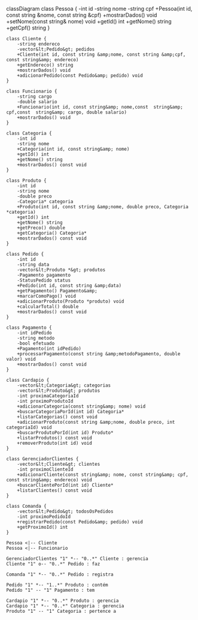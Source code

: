 classDiagram
    class Pessoa {
        -int id
        -string nome
        -string cpf
        +Pessoa(int id, const string &amp;nome, const string &amp;cpf)
        +mostrarDados() void
        +setNome(const string&amp; nome) void
        +getId() int
        +getNome() string
        +getCpf() string
    }

    class Cliente {
        -string endereco
        -vector&lt;Pedido&gt; pedidos
        +Cliente(int id, const string &amp;nome, const string &amp;cpf, const string&amp; endereco)
        +getEndereco() string
        +mostrarDados() void
        +adicionarPedido(const Pedido&amp; pedido) void
    }

    class Funcionario {
        -string cargo
        -double salario
        +Funcionario(int id, const string&amp; nome,const  string&amp; cpf,const  string&amp; cargo, double salario)
        +mostrarDados() void
    }

    class Categoria {
        -int id
        -string nome
        +Categoria(int id, const string&amp; nome)
        +getId() int
        +getNome() string
        +mostrarDados() const void
    }

    class Produto {
        -int id
        -string nome
        -double preco
        -Categoria* categoria
        +Produto(int id, const string &amp;nome, double preco, Categoria *categoria)
        +getId() int
        +getNome() string
        +getPreco() double
        +getCategoria() Categoria*
        +mostrarDados() const void
    }

    class Pedido {
        -int id
        -string data
        -vector&lt;Produto *&gt; produtos
        -Pagamento pagamento
        -StatusPedido status
        +Pedido(int id, const string &amp;data)
        +getPagamento() Pagamento&amp;
        +marcarComoPago() void
        +adicionarProduto(Produto *produto) void
        +calcularTotal() double
        +mostrarDados() const void
    }

    class Pagamento {
        -int idPedido
        -string metodo
        -bool efetuado
        +Pagamento(int idPedido)
        +processarPagamento(const string &amp;metodoPagamento, double valor) void
        +mostrarDados() const void
    }
    
    class Cardapio {
        -vector&lt;Categoria&gt; categorias
        -vector&lt;Produto&gt; produtos
        -int proximaCategoriaId
        -int proximoProdutoId
        +adicionarCategoria(const string&amp; nome) void
        +buscarCategoriaPorId(int id) Categoria*
        +listarCategorias() const void
        +adicionarProduto(const string &amp;nome, double preco, int categoriaId) void
        +buscarProdutoPorId(int id) Produto*
        +listarProdutos() const void
        +removerProduto(int id) void
    }

    class GerenciadorClientes {
        -vector&lt;Cliente&gt; clientes
        -int proximoClienteId
        +adicionarCliente(const string&amp; nome, const string&amp; cpf, const string&amp; endereco) void
        +buscarClientePorId(int id) Cliente*
        +listarClientes() const void
    }

    class Comanda {
        -vector&lt;Pedido&gt; todosOsPedidos
        -int proximoPedidoId
        +registrarPedido(const Pedido&amp; pedido) void
        +getProximoId() int
    }

    Pessoa <|-- Cliente
    Pessoa <|-- Funcionario
    
    GerenciadorClientes "1" *-- "0..*" Cliente : gerencia
    Cliente "1" o-- "0..*" Pedido : faz
    
    Comanda "1" *-- "0..*" Pedido : registra
    
    Pedido "1" *-- "1..*" Produto : contém
    Pedido "1" -- "1" Pagamento : tem
    
    Cardapio "1" *-- "0..*" Produto : gerencia
    Cardapio "1" *-- "0..*" Categoria : gerencia
    Produto "1" -- "1" Categoria : pertence a